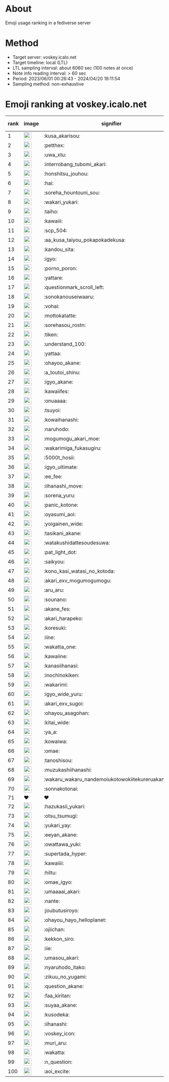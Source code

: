 # About
Emoji usage ranking in a fediverse server

# Method
- Target server: voskey.icalo.net
- Target timeline: local (LTL)
- LTL sampling interval: about 6060 sec (100 notes at once)
- Note info reading interval: > 60 sec
- Period: 2023/06/01 00:26:43 - 2024/04/20 19:11:54 
- Sampling method: non-exhaustive

# Emoji ranking at voskey.icalo.net

|rank|image|signifier|type|frequency score|
|----|----|----|----|----|
|1|<img height="24" src="https://voskey.icalo.net/emoji/kusa_akarisou.webp">|:kusa_akarisou:|custom|23901|
|2|<img height="24" src="https://voskey.icalo.net/emoji/petthex.webp">|:petthex:|custom|16475|
|3|<img height="24" src="https://voskey.icalo.net/emoji/uwa_xtu.webp">|:uwa_xtu:|custom|11065|
|4|<img height="24" src="https://voskey.icalo.net/emoji/interrobang_tubomi_akari.webp">|:interrobang_tubomi_akari:|custom|8110|
|5|<img height="24" src="https://voskey.icalo.net/emoji/honshitsu_jouhou.webp">|:honshitsu_jouhou:|custom|8051|
|6|<img height="24" src="https://voskey.icalo.net/emoji/hai.webp">|:hai:|custom|7202|
|7|<img height="24" src="https://voskey.icalo.net/emoji/soreha_hountouni_sou.webp">|:soreha_hountouni_sou:|custom|6561|
|8|<img height="24" src="https://voskey.icalo.net/emoji/wakari_yukari.webp">|:wakari_yukari:|custom|6436|
|9|<img height="24" src="https://voskey.icalo.net/emoji/taiho.webp">|:taiho:|custom|6396|
|10|<img height="24" src="https://voskey.icalo.net/emoji/kawaiii.webp">|:kawaiii:|custom|5339|
|11|<img height="24" src="https://voskey.icalo.net/emoji/scp_504.webp">|:scp_504:|custom|5312|
|12|<img height="24" src="https://voskey.icalo.net/emoji/aa_kusa_taiyou_pokapokadekusa.webp">|:aa_kusa_taiyou_pokapokadekusa:|custom|5129|
|13|<img height="24" src="https://voskey.icalo.net/emoji/kandou_sita.webp">|:kandou_sita:|custom|4775|
|14|<img height="24" src="https://voskey.icalo.net/emoji/igyo.webp">|:igyo:|custom|4256|
|15|<img height="24" src="https://voskey.icalo.net/emoji/porno_poron.webp">|:porno_poron:|custom|4029|
|16|<img height="24" src="https://voskey.icalo.net/emoji/yattare.webp">|:yattare:|custom|3920|
|17|<img height="24" src="https://voskey.icalo.net/emoji/questionmark_scroll_left.webp">|:questionmark_scroll_left:|custom|3884|
|18|<img height="24" src="https://voskey.icalo.net/emoji/sonokanouseiwaaru.webp">|:sonokanouseiwaaru:|custom|3785|
|19|<img height="24" src="https://voskey.icalo.net/emoji/vohai.webp">|:vohai:|custom|3696|
|20|<img height="24" src="https://voskey.icalo.net/emoji/mottokatatte.webp">|:mottokatatte:|custom|3651|
|21|<img height="24" src="https://voskey.icalo.net/emoji/sorehasou_rostn.webp">|:sorehasou_rostn:|custom|3552|
|22|<img height="24" src="https://voskey.icalo.net/emoji/tiken.webp">|:tiken:|custom|3443|
|23|<img height="24" src="https://voskey.icalo.net/emoji/understand_100.webp">|:understand_100:|custom|3225|
|24|<img height="24" src="https://voskey.icalo.net/emoji/yattaa.webp">|:yattaa:|custom|3001|
|25|<img height="24" src="https://voskey.icalo.net/emoji/ohayoo_akane.webp">|:ohayoo_akane:|custom|2912|
|26|<img height="24" src="https://voskey.icalo.net/emoji/a_toutoi_shinu.webp">|:a_toutoi_shinu:|custom|2896|
|27|<img height="24" src="https://voskey.icalo.net/emoji/igyo_akane.webp">|:igyo_akane:|custom|2875|
|28|<img height="24" src="https://voskey.icalo.net/emoji/kawaiifes.webp">|:kawaiifes:|custom|2728|
|29|<img height="24" src="https://voskey.icalo.net/emoji/onuaaaa.webp">|:onuaaaa:|custom|2717|
|30|<img height="24" src="https://voskey.icalo.net/emoji/tsuyoi.webp">|:tsuyoi:|custom|2704|
|31|<img height="24" src="https://voskey.icalo.net/emoji/kowaihanashi.webp">|:kowaihanashi:|custom|2614|
|32|<img height="24" src="https://voskey.icalo.net/emoji/naruhodo.webp">|:naruhodo:|custom|2518|
|33|<img height="24" src="https://voskey.icalo.net/emoji/mogumogu_akari_moe.webp">|:mogumogu_akari_moe:|custom|2479|
|34|<img height="24" src="https://voskey.icalo.net/emoji/wakarimiga_fukasugiru.webp">|:wakarimiga_fukasugiru:|custom|2341|
|35|<img height="24" src="https://voskey.icalo.net/emoji/5000t_hosii.webp">|:5000t_hosii:|custom|2298|
|36|<img height="24" src="https://voskey.icalo.net/emoji/igyo_ultimate.webp">|:igyo_ultimate:|custom|2293|
|37|<img height="24" src="https://voskey.icalo.net/emoji/ee_fee.webp">|:ee_fee:|custom|2199|
|38|<img height="24" src="https://voskey.icalo.net/emoji/iihanashi_move.webp">|:iihanashi_move:|custom|2191|
|39|<img height="24" src="https://voskey.icalo.net/emoji/sorena_yuru.webp">|:sorena_yuru:|custom|2180|
|40|<img height="24" src="https://voskey.icalo.net/emoji/panic_kotone.webp">|:panic_kotone:|custom|2100|
|41|<img height="24" src="https://voskey.icalo.net/emoji/oyasumi_aoi.webp">|:oyasumi_aoi:|custom|2085|
|42|<img height="24" src="https://voskey.icalo.net/emoji/yoigainen_wide.webp">|:yoigainen_wide:|custom|2041|
|43|<img height="24" src="https://voskey.icalo.net/emoji/tasikani_akane.webp">|:tasikani_akane:|custom|1985|
|44|<img height="24" src="https://voskey.icalo.net/emoji/watakushidattesoudesuwa.webp">|:watakushidattesoudesuwa:|custom|1953|
|45|<img height="24" src="https://voskey.icalo.net/emoji/pat_light_dot.webp">|:pat_light_dot:|custom|1819|
|46|<img height="24" src="https://voskey.icalo.net/emoji/saikyou.webp">|:saikyou:|custom|1788|
|47|<img height="24" src="https://voskey.icalo.net/emoji/kono_kasi_watasi_no_kotoda.webp">|:kono_kasi_watasi_no_kotoda:|custom|1769|
|48|<img height="24" src="https://voskey.icalo.net/emoji/akari_exv_mogumogumogu.webp">|:akari_exv_mogumogumogu:|custom|1764|
|49|<img height="24" src="https://voskey.icalo.net/emoji/aru_aru.webp">|:aru_aru:|custom|1740|
|50|<img height="24" src="https://voskey.icalo.net/emoji/sounano.webp">|:sounano:|custom|1739|
|51|<img height="24" src="https://voskey.icalo.net/emoji/akane_fes.webp">|:akane_fes:|custom|1738|
|52|<img height="24" src="https://voskey.icalo.net/emoji/akari_harapeko.webp">|:akari_harapeko:|custom|1731|
|53|<img height="24" src="https://voskey.icalo.net/emoji/koresuki.webp">|:koresuki:|custom|1693|
|54|<img height="24" src="https://voskey.icalo.net/emoji/iine.webp">|:iine:|custom|1647|
|55|<img height="24" src="https://voskey.icalo.net/emoji/wakatta_one.webp">|:wakatta_one:|custom|1645|
|56|<img height="24" src="https://voskey.icalo.net/emoji/kawaiine.webp">|:kawaiine:|custom|1627|
|57|<img height="24" src="https://voskey.icalo.net/emoji/kanasiihanasi.webp">|:kanasiihanasi:|custom|1552|
|58|<img height="24" src="https://voskey.icalo.net/emoji/inochinokiken.webp">|:inochinokiken:|custom|1529|
|59|<img height="24" src="https://voskey.icalo.net/emoji/wakarimi.webp">|:wakarimi:|custom|1505|
|60|<img height="24" src="https://voskey.icalo.net/emoji/igyo_wide_yuru.webp">|:igyo_wide_yuru:|custom|1505|
|61|<img height="24" src="https://voskey.icalo.net/emoji/akari_exv_sugoi.webp">|:akari_exv_sugoi:|custom|1478|
|62|<img height="24" src="https://voskey.icalo.net/emoji/ohayou_asagohan.webp">|:ohayou_asagohan:|custom|1455|
|63|<img height="24" src="https://voskey.icalo.net/emoji/kitai_wide.webp">|:kitai_wide:|custom|1375|
|64|<img height="24" src="https://voskey.icalo.net/emoji/ya_a.webp">|:ya_a:|custom|1341|
|65|<img height="24" src="https://voskey.icalo.net/emoji/kowaiwa.webp">|:kowaiwa:|custom|1340|
|66|<img height="24" src="https://voskey.icalo.net/emoji/omae.webp">|:omae:|custom|1333|
|67|<img height="24" src="https://voskey.icalo.net/emoji/tanoshisou.webp">|:tanoshisou:|custom|1292|
|68|<img height="24" src="https://voskey.icalo.net/emoji/muzukashiihanashi.webp">|:muzukashiihanashi:|custom|1241|
|69|<img height="24" src="https://voskey.icalo.net/emoji/wakaru_wakaru_nandemoiukotowokiitekureruakanetyan.webp">|:wakaru_wakaru_nandemoiukotowokiitekureruakanetyan:|custom|1214|
|70|<img height="24" src="https://voskey.icalo.net/emoji/sonnakotonai.webp">|:sonnakotonai:|custom|1213|
|71|❤|❤|unicode|1209|
|72|<img height="24" src="https://voskey.icalo.net/emoji/hazukasii_yukari.webp">|:hazukasii_yukari:|custom|1190|
|73|<img height="24" src="https://voskey.icalo.net/emoji/otsu_tsumugi.webp">|:otsu_tsumugi:|custom|1173|
|74|<img height="24" src="https://voskey.icalo.net/emoji/yukari_yay.webp">|:yukari_yay:|custom|1172|
|75|<img height="24" src="https://voskey.icalo.net/emoji/eeyan_akane.webp">|:eeyan_akane:|custom|1166|
|76|<img height="24" src="https://voskey.icalo.net/emoji/owattawa_yuki.webp">|:owattawa_yuki:|custom|1153|
|77|<img height="24" src="https://voskey.icalo.net/emoji/supertada_hyper.webp">|:supertada_hyper:|custom|1121|
|78|<img height="24" src="https://voskey.icalo.net/emoji/kawaiiii.webp">|:kawaiiii:|custom|1120|
|79|<img height="24" src="https://voskey.icalo.net/emoji/hiltu.webp">|:hiltu:|custom|1118|
|80|<img height="24" src="https://voskey.icalo.net/emoji/omae_igyo.webp">|:omae_igyo:|custom|1118|
|81|<img height="24" src="https://voskey.icalo.net/emoji/umaaaai_akari.webp">|:umaaaai_akari:|custom|1115|
|82|<img height="24" src="https://voskey.icalo.net/emoji/nante.webp">|:nante:|custom|1109|
|83|<img height="24" src="https://voskey.icalo.net/emoji/joubutusiroyo.webp">|:joubutusiroyo:|custom|1101|
|84|<img height="24" src="https://voskey.icalo.net/emoji/ohayou_hayo_helloplanet.webp">|:ohayou_hayo_helloplanet:|custom|1099|
|85|<img height="24" src="https://voskey.icalo.net/emoji/ojiichan.webp">|:ojiichan:|custom|1085|
|86|<img height="24" src="https://voskey.icalo.net/emoji/kekkon_siro.webp">|:kekkon_siro:|custom|1082|
|87|<img height="24" src="https://voskey.icalo.net/emoji/iie.webp">|:iie:|custom|1072|
|88|<img height="24" src="https://voskey.icalo.net/emoji/umasou_akari.webp">|:umasou_akari:|custom|1065|
|89|<img height="24" src="https://voskey.icalo.net/emoji/nyaruhodo_itako.webp">|:nyaruhodo_itako:|custom|1063|
|90|<img height="24" src="https://voskey.icalo.net/emoji/zikuu_no_yugami.webp">|:zikuu_no_yugami:|custom|1061|
|91|<img height="24" src="https://voskey.icalo.net/emoji/question_akane.webp">|:question_akane:|custom|1046|
|92|<img height="24" src="https://voskey.icalo.net/emoji/faa_kiritan.webp">|:faa_kiritan:|custom|1041|
|93|<img height="24" src="https://voskey.icalo.net/emoji/suyaa_akane.webp">|:suyaa_akane:|custom|1028|
|94|<img height="24" src="https://voskey.icalo.net/emoji/kusodeka.webp">|:kusodeka:|custom|1014|
|95|<img height="24" src="https://voskey.icalo.net/emoji/iihanashi.webp">|:iihanashi:|custom|1004|
|96|<img height="24" src="https://voskey.icalo.net/emoji/voskey_icon.webp">|:voskey_icon:|custom|999|
|97|<img height="24" src="https://voskey.icalo.net/emoji/muri_aru.webp">|:muri_aru:|custom|978|
|98|<img height="24" src="https://voskey.icalo.net/emoji/wakatta.webp">|:wakatta:|custom|969|
|99|<img height="24" src="https://voskey.icalo.net/emoji/n_question.webp">|:n_question:|custom|966|
|100|<img height="24" src="https://voskey.icalo.net/emoji/aoi_excite.webp">|:aoi_excite:|custom|947|
